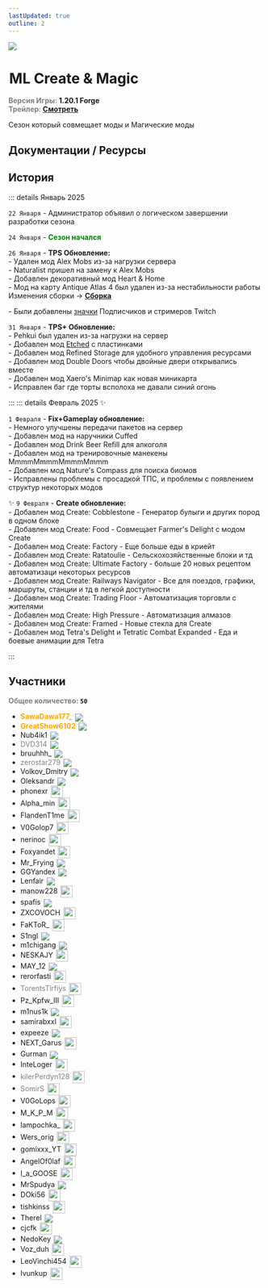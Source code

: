```yaml
---
lastUpdated: true
outline: 2
---
```


![](/WIKI/ML-Create-N-Magic/banner.png)

# <iconify-icon icon="game-icons:steampunk-goggles"  style="margin-bottom:-0.3rem;margin-right:0.10rem;margin:center;color: #d77b57"></iconify-icon> ML Create & Magic <br/> <span style="color: gray;"><sup></sup></span>

**<span style="color: gray;">Версия Игры:</span> 1.20.1 Forge** <br/>
**<span style="color: gray;">Трейлер:</span> [Смотреть](https://youtu.be/jEi3TTYrKgI)**

Сезон который совмещает моды <Pill name="Create" link="https://www.curseforge.com/minecraft/mc-mods/create" image="https://media.forgecdn.net/avatars/thumbnails/1065/184/64/64/638598725500886388.png" /> и Магические моды


## Документации / Ресурсы

<Links :items="[
    { 
        name: 'Сборка', 
        link: 'ml-createmagic/modpack', 
        icon: 'solar:box-bold-duotone',
        color: '#868dcc'
    },
    { 
        name: 'Значки', 
        link: 'ml-createmagic/nickname-custom', 
        icon: 'solar:medal-star-circle-bold-duotone',
        color: '#868dcc'
    },
    { 
        name: 'FlectoneChat', 
        link: 'ml-createmagic/flectone-chat', 
        icon: 'solar:chat-round-dots-bold-duotone',
        color: '#868dcc'
    },
    { 
        name: 'Etched', 
        link: 'ml-createmagic/etched', 
        icon: 'solar:play-circle-bold-duotone',
        color: '#868dcc'
    },
    {
      name: 'Подписка Plus',
      desc: 'Boosty',
      link: '/wiki/minelacs-plus',
      icon: 'simple-icons:boosty',
      color: '#f0662a'
    },
  ]"
/>

## История
::: details Январь 2025

`22 Января` - Администратор объявил о логическом завершении разработки сезона

`24 Января` - **<span style="color: green;">Сезон начался</span>**

`26 Января` - **TPS Обновление:** <br/>
\- Удален мод Alex Mobs из-за нагрузки сервера<br/>
\- Naturalist пришел на замену к Alex Mobs<br/>
\- Добавлен декоративный мод Heart & Home<br/>
\- Мод на карту Antique Atlas 4 был удален из-за нестабильности работы<br/>
Изменения сборки -> **[Сборка](ml-createmagic/modpack)**<br/> 

\- Были добавлены [значки](ml-createmagic/nickname-custom) Подписчиков <Pill name="Plus" link="/wiki/minelacs-plus" icon="simple-icons:boosty" color="#f0662a" /> и стримеров Twitch

`31 Января` - **TPS+ Обновление:** <br/>
\- Pehkui был удален из-за нагрузки на сервер <br/>
\- Добавлен мод [Etched](/wiki/season/ml-createmagic/etched) с пластинками<br/>
\- Добавлен мод Refined Storage для удобного управления ресурсами<br/>
\- Добавлен мод Double Doors чтобы двойные двери открывались вместе<br/>
\- Добавлен мод Xaero's Minimap как новая миникарта<br/>
\- Исправлен баг где торты всполоха не давали синий огонь<br/>

:::
::: details Февраль 2025 ✨

`1 Февраля` - **Fix+Gameplay обновление:**<br/> 
\- Немного улучшены передачи пакетов на сервер<br/>
\- Добавлен мод на наручники Cuffed <br/>
\- Добавлен мод Drink Beer Refill для алкоголя<br/>
\- Добавлен мод на тренировочные манекены MmmmMmmmMmmmMmmm <br/>
\- Добавлен мод Nature's Compass для поиска биомов <br/>
\- Исправлены проблемы с просадкой ТПС, и проблемы с появлением структур некоторых модов<br/>

✨ `9 Февраля` - **Create обновление:**<br/> 
\- Добавлен мод Create: Cobblestone - Генератор булыги и других пород в одном блоке<br/>
\- Добавлен мод Create: Food - Совмещает Farmer's Delight с модом Create <br/>
\- Добавлен мод Create: Factory - Еще больше еды в криейт <br/>
\- Добавлен мод Create: Ratatoulie - Сельскохозяйственные блоки и тд<br/>
\- Добавлен мод Create: Ultimate Factory - больше 20 новых рецептом автоматизаци некоторых ресурсов <br/>
\- Добавлен мод Create: Railways Navigator - Все для поездов, графики, маршруты, станции и тд в легкой доступности <br/>
\- Добавлен мод Create: Trading Floor - Автоматизация торговли с жителями<br/>
\- Добавлен мод Create: High Pressure - Автоматизация алмазов <br/>
\- Добавлен мод Create: Framed - Новые стекла для Create <br/>
\- Добавлен мод Tetra's Delight и Tetratic Combat Expanded - Еда и боевые анимации для Tetra<br/>


:::





## Участники
**<span style="color: gray;">Общее количество:</span> `50`**

- **<span style="color: orange;">SawaDawa177_</span>** <img src="https://api.mineatar.io/face/0c81442c240b4087851ff50f3d8fd589?scale=3" style="display: inline; margin: 0 2px; vertical-align: middle;" />
- **<span style="color: orange;">GreatShow6102</span>** <img src="https://api.mineatar.io/face/ceb1b631-d2ff-4166-8458-e4c8498e1248?scale=3" style="display: inline; margin: 0 2px; vertical-align: middle;" />
- Nub4ik1  <img src="https://api.mineatar.io/face/d2b496f0-c2b0-4849-8dee-a6bda731a7eb?scale=3" style="display: inline; margin: 0 2px; vertical-align: middle;" />
- <span style="color: gray;">DVD314</span> <img src="https://api.mineatar.io/face/9806b0b5-baa2-48c6-b70e-64af239a78eb?scale=3" style="display: inline; margin: 0 2px; vertical-align: middle;" /> 
- bruuhhh_ <img src="https://api.mineatar.io/face/45e529c8-4a8e-44eb-b02c-5b99e41a9d1c?scale=3" style="display: inline; margin: 0 2px; vertical-align: middle;" /> 
- <span style="color: gray;">zerostar279</span> <img src="https://api.mineatar.io/face/cfc33bd0-b49d-4b65-99d8-92ee7090a011?scale=3" style="display: inline; margin: 0 2px; vertical-align: middle;" /> 
- Volkov_Dmitry <img src="https://api.mineatar.io/face/fb7aeb5d-4397-48de-ac23-c1785034ef21?scale=3" style="display: inline; margin: 0 2px; vertical-align: middle;" /> 
- Oleksandr <img src="https://api.mineatar.io/face/23453d68-e515-4bb0-be4f-1bc0c1ac8ef1?scale=3" style="display: inline; margin: 0 2px; vertical-align: middle;" />
- phonexr <img src="/minecraft/playerHeads/steveHead.png" style="display: inline; margin: 0 2px; vertical-align: middle;" width="24" height="24"/>
- Alpha_min <img src="/minecraft/playerHeads/steveHead.png" style="display: inline; margin: 0 2px; vertical-align: middle;" width="24" height="24"/>
- FlandenT1me <img src="/minecraft/playerHeads/steveHead.png" style="display: inline; margin: 0 2px; vertical-align: middle;" width="24" height="24"/>
- V0Golop7 <img src="/minecraft/playerHeads/steveHead.png" style="display: inline; margin: 0 2px; vertical-align: middle;" width="24" height="24"/>
- nerinoc <img src="/minecraft/playerHeads/steveHead.png" style="display: inline; margin: 0 2px; vertical-align: middle;" width="24" height="24"/>
- Foxyandet <img src="/minecraft/playerHeads/steveHead.png" style="display: inline; margin: 0 2px; vertical-align: middle;" width="24" height="24"/>
- Mr_Frying <img src="https://api.mineatar.io/face/8a587fdf-a714-42db-b460-cac37bfaaaeb?scale=3" style="display: inline; margin: 0 2px; vertical-align: middle;" />
- GGYandex <img src="https://api.mineatar.io/face/cc0c068e-8242-490b-9e1e-68dd925ebdb3?scale=3" style="display: inline; margin: 0 2px; vertical-align: middle;" />
- Lenfair <img src="https://api.mineatar.io/face/d36339eb-2d45-4c50-a1d9-06be69c1321e?scale=3" style="display: inline; margin: 0 2px; vertical-align: middle;" />
- manow228 <img src="/minecraft/playerHeads/steveHead.png" style="display: inline; margin: 0 2px; vertical-align: middle;" width="24" height="24"/>
- spafis <img src="https://api.mineatar.io/face/24c076a7-aecc-4934-9d95-19ccc5860bc2?scale=3" style="display: inline; margin: 0 2px; vertical-align: middle;" />
- ZXCOVOCH <img src="/minecraft/playerHeads/steveHead.png" style="display: inline; margin: 0 2px; vertical-align: middle;" width="24" height="24"/>
- FaKToR_ <img src="/minecraft/playerHeads/steveHead.png" style="display: inline; margin: 0 2px; vertical-align: middle;" width="24" height="24"/>
- S1ngl <img src="https://api.mineatar.io/face/cd017093-8033-4045-8204-fec3b17a9e69?scale=3" style="display: inline; margin: 0 2px; vertical-align: middle;" />
- m1chigang <img src="https://api.mineatar.io/face/566bac65-6941-4454-9d50-7a4339fc433a?scale=3" style="display: inline; margin: 0 2px; vertical-align: middle;" />
- NESKAJY <img src="/minecraft/playerHeads/steveHead.png" style="display: inline; margin: 0 2px; vertical-align: middle;" width="24" height="24"/>
- MAY_12 <img src="https://api.mineatar.io/face/119df178-117b-48c3-8eeb-4727ead662ed?scale=3" style="display: inline; margin: 0 2px; vertical-align: middle;" />
- rerorfasti <img src="/minecraft/playerHeads/steveHead.png" style="display: inline; margin: 0 2px; vertical-align: middle;" width="24" height="24"/>
- <span style="color: gray;">TorentsTirfiys</span> <img src="/minecraft/playerHeads/steveHead.png" style="display: inline; margin: 0 2px; vertical-align: middle;" width="24" height="24"/>
- Pz_Kpfw_III <img src="/minecraft/playerHeads/steveHead.png" style="display: inline; margin: 0 2px; vertical-align: middle;" width="24" height="24"/>
- m1nus1k <img src="https://api.mineatar.io/face/2b4b6a4e-dfc1-41b4-926a-6cd0e18fb786?scale=3" style="display: inline; margin: 0 2px; vertical-align: middle;" />
- samirabxxl <img src="/minecraft/playerHeads/steveHead.png" style="display: inline; margin: 0 2px; vertical-align: middle;" width="24" height="24"/>
- expeeze <img src="https://api.mineatar.io/face/cdd3d3eb-57a9-46a2-961c-e52d2f1219f3?scale=3" style="display: inline; margin: 0 2px; vertical-align: middle;" />
- NEXT_Garus <img src="/minecraft/playerHeads/steveHead.png" style="display: inline; margin: 0 2px; vertical-align: middle;" width="24" height="24"/>
- Gurman <img src="https://api.mineatar.io/face/373d97b1-de94-4a6c-a71c-0cee5277e0b1?scale=3" style="display: inline; margin: 0 2px; vertical-align: middle;" />
- InteLoger <img src="/minecraft/playerHeads/steveHead.png" style="display: inline; margin: 0 2px; vertical-align: middle;" width="24" height="24"/>
- <span style="color: gray;">kilerPerdyn128</span> <img src="/minecraft/playerHeads/steveHead.png" style="display: inline; margin: 0 2px; vertical-align: middle;" width="24" height="24"/>
- <span style="color: gray;">SomirS</span> <img src="/minecraft/playerHeads/steveHead.png" style="display: inline; margin: 0 2px; vertical-align: middle;" width="24" height="24"/>
- V0GoLops <img src="/minecraft/playerHeads/steveHead.png" style="display: inline; margin: 0 2px; vertical-align: middle;" width="24" height="24"/>
- M_K_P_M <img src="/minecraft/playerHeads/steveHead.png" style="display: inline; margin: 0 2px; vertical-align: middle;" width="24" height="24"/>
- lampochka_  <img src="/minecraft/playerHeads/steveHead.png" style="display: inline; margin: 0 2px; vertical-align: middle;" width="24" height="24"/>
- Wers_orig <img src="/minecraft/playerHeads/steveHead.png" style="display: inline; margin: 0 2px; vertical-align: middle;" width="24" height="24"/>
- gomixxx_YT <img src="/minecraft/playerHeads/steveHead.png" style="display: inline; margin: 0 2px; vertical-align: middle;" width="24" height="24"/>
- AngelOf0laf <img src="/minecraft/playerHeads/steveHead.png" style="display: inline; margin: 0 2px; vertical-align: middle;" width="24" height="24"/>
- I_a_GOOSE <img src="/minecraft/playerHeads/steveHead.png" style="display: inline; margin: 0 2px; vertical-align: middle;" width="24" height="24"/>
- MrSpudya <img src="https://api.mineatar.io/face/a994dc62-c45a-4674-a61b-1bf9bcddf402?scale=3" style="display: inline; margin: 0 2px; vertical-align: middle;" />
- DOki56 <img src="/minecraft/playerHeads/steveHead.png" style="display: inline; margin: 0 2px; vertical-align: middle;" width="24" height="24"/>
- tishkinss <img src="/minecraft/playerHeads/steveHead.png" style="display: inline; margin: 0 2px; vertical-align: middle;" width="24" height="24"/>
- Therel <img src="https://api.mineatar.io/face/4701fc38-40b6-4cb8-86a7-7af88c0881cb?scale=3" style="display: inline; margin: 0 2px; vertical-align: middle;" />
- cjcfk <img src="/minecraft/playerHeads/steveHead.png" style="display: inline; margin: 0 2px; vertical-align: middle;" width="24" height="24"/>
- NedoKey <img src="https://api.mineatar.io/face/56700259-f755-4753-89c2-e19fc588b98d?scale=3" style="display: inline; margin: 0 2px; vertical-align: middle;" />
- Voz_duh <img src="/minecraft/playerHeads/steveHead.png" style="display: inline; margin: 0 2px; vertical-align: middle;" width="24" height="24"/>
- LeoVinchi454 <img src="/minecraft/playerHeads/steveHead.png" style="display: inline; margin: 0 2px; vertical-align: middle;" width="24" height="24"/>
- Ivunkup <img src="/minecraft/playerHeads/steveHead.png" style="display: inline; margin: 0 2px; vertical-align: middle;" width="24" height="24"/>
